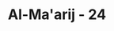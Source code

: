 ---
title: "Al-Ma'arij - 24"
no: 24
arabic_no: ٢٤
ayah: وَالَّذِيْنَ فِيْٓ اَمْوَالِهِمْ حَقٌّ مَّعْلُوْمٌۖ
translation: "dan orang-orang yang dalam hartanya disiapkan bagian tertentu, "
tafsir: "Di samping mengerjakan salat untuk mengingat dan menghambakan diri kepada Allah, manusia diperintahkan agar selalu meneliti harta yang telah dianugerahkan Allah kepadanya; apakah dalam harta itu telah atau belum ada hak orang miskin yang meminta-minta, dan orang miskin yang tidak mempunyai sesuatu apa pun. Jika ada hak mereka, ia segera mengeluarkannya karena dia percaya bahwa selama ada hak orang lain dalam hartanya itu, berarti hartanya belum suci.\n\nAmbillah zakat dari harta mereka, guna membersihkan dan menyucikan mereka, dan berdoalah untuk mereka. (at-Taubah/9: 103)\n\nDari perkataan ¥aqq ma‘lµm (bagian tertentu) dipahami bahwa yang dimaksud dalam ayat ini ialah sedekah wajib, yaitu zakat. Hal ini diperkuat dengan penyebutannya dalam ayat ini diiringi dengan penyebutan salat. Di dalam Al-Qur‘an terdapat dua puluh tujuh tempat yang menyebutkan secara beriringan perintah mengerjakan salat dengan perintah mengerjakan zakat. Hal ini menunjukkan bahwa keduanya mempunyai hubungan yang erat. Dengan salat, seorang dapat menyucikan dirinya dari segala perbuatan syirik dan terlarang, serta menyerahkan dan menghambakan diri hanya kepada Allah. Sedangkan dengan zakat, seseorang dapat menyucikan hartanya dari milik orang lain serta menanamkan keyakinan dalam dirinya bahwa harta yang dikaruniakan Allah itu harus digunakan dan dimanfaatkan untuk jalan yang diridai-Nya. Harta itu hanya sebagai alat untuk mencari keridaan-Nya, bukan sebagai tujuan hidup. Dengan perkataan lain bahwa zakat adalah hasil dan perwujudan dari berhasilnya salat yang dikerjakan seseorang."
---